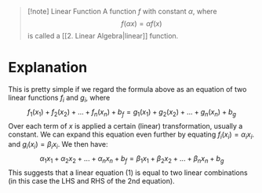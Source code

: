 > [!note] Linear Function 
> A function $f$ with constant $\alpha$, where
> $$f(\alpha x)=\alpha f(x)$$
> is called a [[2. Linear Algebra|linear]] function.

# Explanation
This is pretty simple if we regard the formula above as an equation of two linear functions $f_i$ and $g_i$, where
$$f_1(x_1)+f_2(x_2)+...+f_n(x_n)+b_f=g_1(x_1)+g_2(x_2)+...+g_n(x_n)+b_g$$
Over each term of $x$ is applied a certain (linear) transformation, usually a constant. We can expand this equation even further by equating $f_i(x_i)=\alpha_i x_i$. and $g_i(x_i)=\beta_ix_i$. We then have:$$\alpha_1x_1+\alpha_2x_2+...+\alpha_nx_n+b_f=\beta_1x_1+\beta_2x_2+...+\beta_nx_n+b_g$$This suggests that a linear equation (1) is equal to two linear combinations (in this case the LHS and RHS of the 2nd equation).